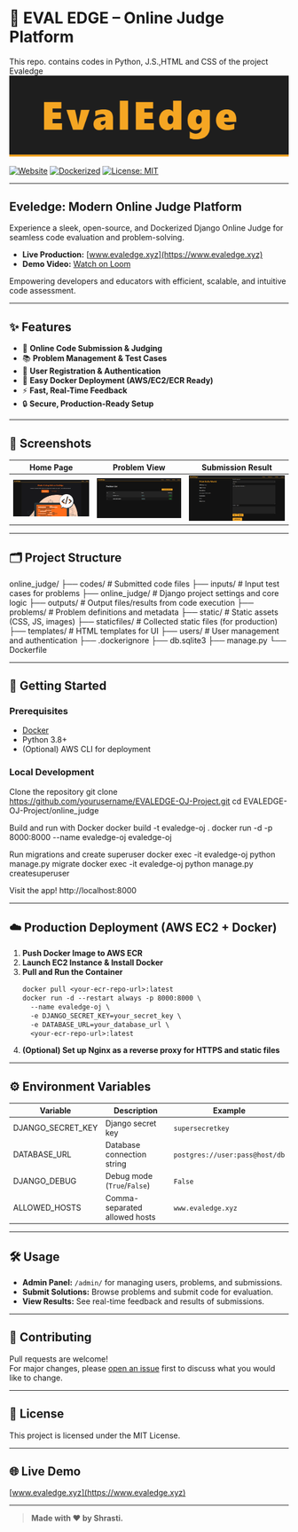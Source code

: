 # 🚀 EVAL EDGE – Online Judge Platform

This repo. contains codes in Python, J.S.,HTML and CSS of the project Evaledge
![Eval Edge Banner](./screenshots/banner.png) <!-- Replace with your own banner or logo -->

[![Website](https://img.shields.io/badge/Live%20Site-www.evaledge.xyz-blue?style=flat-square&logo=google-chrome)](https://www.evaledge.xyz)
[![Dockerized](https://img.shields.io/badge/Dockerized-Yes-blue?logo=docker&style=flat-square)](#)
[![License: MIT](https://img.shields.io/badge/License-MIT-green?style=flat-square)](LICENSE)

---

## Eveledge: Modern Online Judge Platform

Experience a sleek, open-source, and Dockerized Django Online Judge for seamless code evaluation and problem-solving.

- **Live Production:** [www.evaledge.xyz](https://www.evaledge.xyz)
- **Demo Video:** [Watch on Loom](https://www.loom.com/share/945ecb2f830545218a8ec7ffa6312688?sid=33a1bc61-4b44-458b-9e4e-c43591c41eb9)

Empowering developers and educators with efficient, scalable, and intuitive code assessment.

---

## ✨ Features

- 📝 **Online Code Submission & Judging**
- 📚 **Problem Management & Test Cases**
- 👤 **User Registration & Authentication**
- 🐳 **Easy Docker Deployment (AWS/EC2/ECR Ready)**
- ⚡ **Fast, Real-Time Feedback**
- 🔒 **Secure, Production-Ready Setup**

---

## 📸 Screenshots

| Home Page                        | Problem View                       | Submission Result                |
|-----------------------------------|------------------------------------|----------------------------------|
| ![](./screenshots/home.png)       | ![](./screenshots/problem.png)     | ![](./screenshots/result.png)    |

---

## 🗂️ Project Structure

online_judge/
├── codes/ # Submitted code files
├── inputs/ # Input test cases for problems
├── online_judge/ # Django project settings and core logic
├── outputs/ # Output files/results from code execution
├── problems/ # Problem definitions and metadata
├── static/ # Static assets (CSS, JS, images)
├── staticfiles/ # Collected static files (for production)
├── templates/ # HTML templates for UI
├── users/ # User management and authentication
├── .dockerignore
├── db.sqlite3
├── manage.py
└── Dockerfile


---

## 🚀 Getting Started

### Prerequisites

- [Docker](https://www.docker.com/)
- Python 3.8+
- (Optional) AWS CLI for deployment

### Local Development

Clone the repository
git clone https://github.com/yourusername/EVALEDGE-OJ-Project.git
cd EVALEDGE-OJ-Project/online_judge

Build and run with Docker
docker build -t evaledge-oj .
docker run -d -p 8000:8000 --name evaledge-oj evaledge-oj

Run migrations and create superuser
docker exec -it evaledge-oj python manage.py migrate
docker exec -it evaledge-oj python manage.py createsuperuser

Visit the app!
http://localhost:8000

---

## ☁️ Production Deployment (AWS EC2 + Docker)

1. **Push Docker Image to AWS ECR**
2. **Launch EC2 Instance & Install Docker**
3. **Pull and Run the Container**
    ```
    docker pull <your-ecr-repo-url>:latest
    docker run -d --restart always -p 8000:8000 \
      --name evaledge-oj \
      -e DJANGO_SECRET_KEY=your_secret_key \
      -e DATABASE_URL=your_database_url \
      <your-ecr-repo-url>:latest
    ```
4. **(Optional) Set up Nginx as a reverse proxy for HTTPS and static files**

---

## ⚙️ Environment Variables

| Variable             | Description                        | Example                        |
|----------------------|------------------------------------|--------------------------------|
| DJANGO_SECRET_KEY    | Django secret key                  | `supersecretkey`               |
| DATABASE_URL         | Database connection string         | `postgres://user:pass@host/db` |
| DJANGO_DEBUG         | Debug mode (`True`/`False`)        | `False`                        |
| ALLOWED_HOSTS        | Comma-separated allowed hosts      | `www.evaledge.xyz`             |

---

## 🛠️ Usage

- **Admin Panel:** `/admin/` for managing users, problems, and submissions.
- **Submit Solutions:** Browse problems and submit code for evaluation.
- **View Results:** See real-time feedback and results of submissions.

---

## 🤝 Contributing

Pull requests are welcome!  
For major changes, please [open an issue](https://github.com/yourusername/EVALEDGE-OJ-Project/issues) first to discuss what you would like to change.

---

## 📄 License

This project is licensed under the MIT License.

---

## 🌐 Live Demo

[www.evaledge.xyz](https://www.evaledge.xyz)

---

> **Made with ❤️ by Shrasti.**

